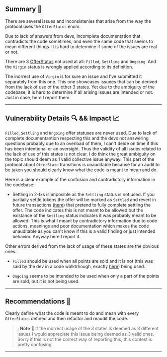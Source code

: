 ## Summary 📌

There are several issues and inconsistenies that arise from the way the protocol uses the `OfferStatus` enum.

Due to lack of answers from devs, incomplete documentation that contradicts the code sometimes, and even the same code that seems to mean different things. It is hard to determine if some of the issues are real or not.

There are 3 [OfferStatus](https://github.com/Cyfrin/2024-08-tadle/blob/main/src/storage/OfferStatus.sol#L15) not used at all: `Filled`, `Settling` and `Ongoing`. And the `Virgin` status is wrongly applied according to its definition.

The inorrect use of `Virgin` is for sure an issue and I've submitted it separately from this one. This one showcases issuees that can be derived from the lack of use of the other 3 states. Yet due to the ambiguity of the codebase, it is hard to determine if all arising issues are intended or not. Just in case, here I report them.

---

## Vulnerability Details 🔍 && Impact 📈

`Filled`, `Settling` and `Ongoing` offer statuses are never used. Due to lack of complete documentantion respecting this and the devs not answering questions probably due to an overload of them, I can't deide on time if this has been intentional or an oversight. Thus the validity of all issues related to the lack of use of this states is not clear. I do think the great ambiguity on the topic should deem as 1 valid collective issue anyway. This part of the protocol about `OfferState` transitions is unauditable because for an audit to be taken you should clearly know what the code is meant to mean and do.

Here is a clear example of the confusion and contradictory information in the codebase:

- Settling in 2-txs is imposible as the `Settling` status is not used. If you partially settle tokens the offer will be marked as `Settled` and revert in future transactions ([here](https://github.com/Cyfrin/2024-08-tadle/blob/main/src/core/DeliveryPlace.sol#L243)) that pretend to fully complete settling the offer. The code indicates this is not meant to be allowed but the existance of the `Settling` status indicates it was probably meant to be allowed. This is what I meant by contradictory information due to code actions, meanings and poor documentation which makes the code unauditable as you can't know if this is a valid finding or just intended behavior. Anyway here I report it.

Other errors derived from the lack of usage of these states are the obvious ones:

- `Filled` should be used when all points are sold and it is not (this was said by the dev in a code walktrhough, exactly [here](https://www.youtube.com/watch?v=JLaqo4cBB40&t=1906s)) being used.

- `Ongoing` seems to be intended to be used when only a part of the points are sold, but it is not being used.

---

## Recommendations 🎯

Clearly define what the code is meant to do and mean with every `OfferStatus` defined and then refactor and reaudit the code.

> ℹ️ **Note** 📘 If the inorrect usage of the 3 states is deemed as 3 different issues I would appreciate this issue being deemed as 3 valid ones. Sorry if this is not the correct way of reporting this, this contest is pretty confusing.

---